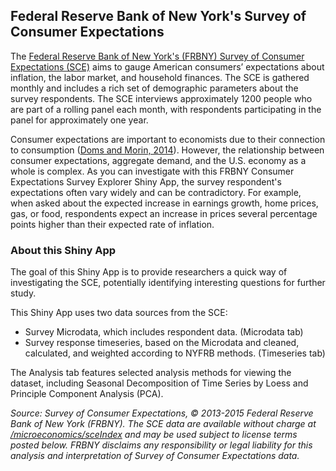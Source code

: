 ## Federal Reserve Bank of New York's Survey of Consumer Expectations

The [Federal Reserve Bank of New York's (FRBNY) Survey of Consumer Expectations (SCE)](https://www.newyorkfed.org/microeconomics/sceindex) aims to gauge American consumers’ expectations about inflation, the labor market, and household finances. The SCE is gathered monthly and includes a rich set of demographic parameters about the survey respondents. The SCE interviews approximately 1200 people who are part of a rolling panel each month, with respondents participating in the panel for approximately one year. 

Consumer expectations are important to economists due to their connection to consumption ([Doms and Morin, 2014](http://www.frbsf.org/economic-research/files/wp04-09bk.pdf)). However, the relationship between consumer expectations, aggregate demand, and the U.S. economy as a whole is complex. As you can investigate with this FRBNY Consumer Expectations Survey Explorer Shiny App, the survey respondent's expectations often vary widely and can be contradictory. For example, when asked about the expected increase in earnings growth, home prices, gas, or food, respondents expect an increase in prices several percentage points higher than their expected rate of inflation.  

### About this Shiny App

The goal of this Shiny App is to provide researchers a quick way of investigating the SCE, potentially identifying interesting questions for further study.

This Shiny App uses two data sources from the SCE: 
- Survey Microdata, which includes respondent data. (Microdata tab)
- Survey response timeseries, based on the Microdata and cleaned, calculated, and weighted according to NYFRB methods. (Timeseries tab)

The Analysis tab features selected analysis methods for viewing the dataset, including Seasonal Decomposition of Time Series by Loess and Principle Component Analysis (PCA).


*Source: Survey of Consumer Expectations, © 2013-2015 Federal Reserve Bank of New York (FRBNY). The SCE data are available without charge at [/microeconomics/sceIndex](https://www.newyorkfed.org/microeconomics/sceIndex) and may be used subject to license terms posted below. FRBNY disclaims any responsibility or legal liability for this analysis and interpretation of Survey of Consumer Expectations data.*
